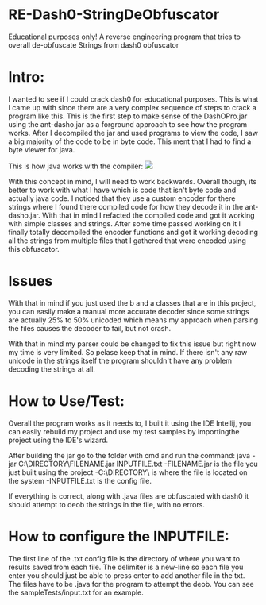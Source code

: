 # RE-Dash0-StringDeObfuscator
Educational purposes only! A reverse engineering program that tries to overall de-obfuscate Strings from dash0 obfuscator

# Intro:
I wanted to see if I could crack dash0 for educational purposes. This is what I came up with since there are a very complex sequence of steps to crack a program like this. This is the first step to make sense of the DashOPro.jar using the ant-dasho.jar as a forground approach to see how the program works. After I decompiled the jar and used programs to view the code, I saw a big majority of the code to be in byte code. This ment that I had to find a byte viewer for java.

This is how java works with the compiler:
<img src="https://mk0resourcesinfm536w.kinstacdn.com/wp-content/uploads/012914_1551_JavaBytecod1.png"/>

With this concept in mind, I will need to work backwards. Overall though, its better to work with what I have which is code that isn't byte code and actually java code. I noticed that they use a custom encoder for there strings where I found there compiled code for how they decode it in the ant-dasho.jar. With that in mind I refacted the compiled code and got it working with simple classes and strings. After some time passed working on it I finally totally decompiled the encoder functions and got it working decoding all the strings from multiple files that I gathered that were encoded using this obfuscator. 


# Issues
With that in mind if you just used the b and a classes that are in this project, you can easily make a manual more accurate decoder since some strings are actually 25% to 50% unicoded which means my approach when parsing the files causes the decoder to fail, but not crash.

With that in mind my parser could be changed to fix this issue but right now my time is very limited. So pelase keep that in mind. If there isn't any raw unicode in the strings itself the program shouldn't have any problem decoding the strings at all.

# How to Use/Test:
Overall the program works as it needs to, I built it using the IDE Intellij, you can easily rebuild my project and use my test samples by importingthe project using the IDE's wizard.

After building the jar go to the folder with cmd and run the command: java -jar C:\DIRECTORY\FILENAME.jar INPUTFILE.txt
-FILENAME.jar is the file you just built using the project
-C:\DIRECTORY\ is where the file is located on the system
-INPUTFILE.txt is the config file.

If everything is correct, along with .java files are obfuscated with dash0 it should attempt to deob the strings in the file, with no errors.

# How to configure the INPUTFILE:
The first line of the .txt config file is the directory of where you want to results saved from each file. The delimiter is a new-line so each file you enter you should just be able to press enter to add another file in the txt. The files have to be .java for the program to attempt the deob. You can see the sampleTests/input.txt for an example.
